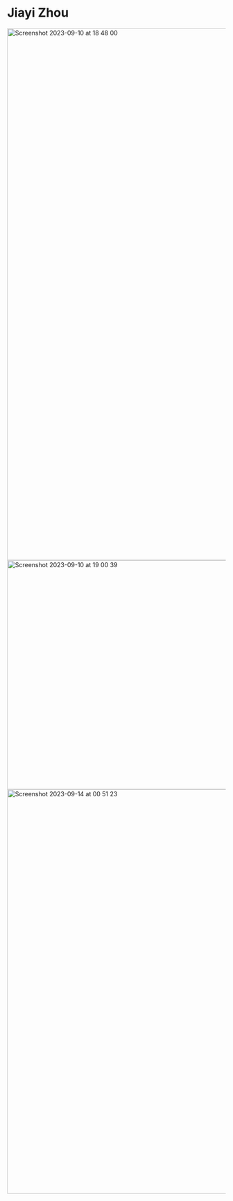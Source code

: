 # Jiayi Zhou
<img width="1226" alt="Screenshot 2023-09-10 at 18 48 00" src="https://github.com/Aurnghtas/ECE444-F2023-Assignment1/assets/91770165/7700da29-fa42-4c0b-b470-bbcf8ff15703">
<img width="528" alt="Screenshot 2023-09-10 at 19 00 39" src="https://github.com/Aurnghtas/ECE444-F2023-Assignment1/assets/91770165/b12dca21-8e38-4202-a4f7-63776894c9d1">
<img width="932" alt="Screenshot 2023-09-14 at 00 51 23" src="https://github.com/Aurnghtas/ECE444-F2023-Assignment1/assets/91770165/4234e482-b7dd-4974-97fc-ea3ace5d0432">
